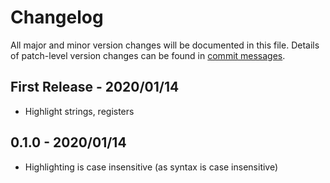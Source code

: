 # Changelog
All major and minor version changes will be documented in this file. Details of
patch-level version changes can be found in [commit messages](../../commits/master).

## First Release - 2020/01/14
- Highlight strings, registers

## 0.1.0 - 2020/01/14
- Highlighting is case insensitive (as syntax is case insensitive)
